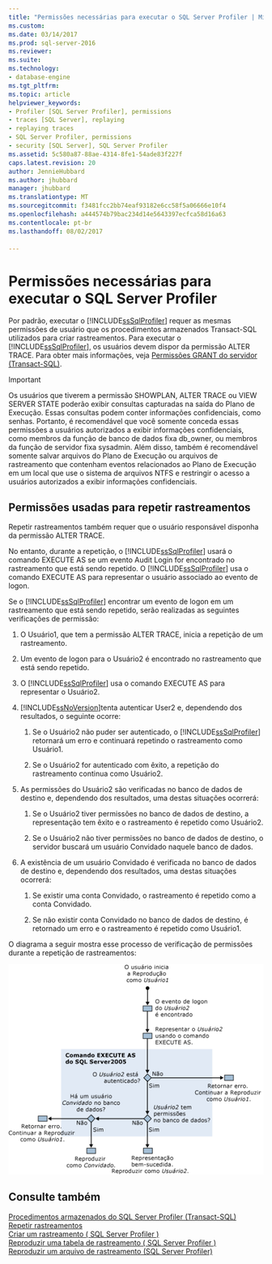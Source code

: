 ```yaml
---
title: "Permissões necessárias para executar o SQL Server Profiler | Microsoft Docs"
ms.custom: 
ms.date: 03/14/2017
ms.prod: sql-server-2016
ms.reviewer: 
ms.suite: 
ms.technology:
- database-engine
ms.tgt_pltfrm: 
ms.topic: article
helpviewer_keywords:
- Profiler [SQL Server Profiler], permissions
- traces [SQL Server], replaying
- replaying traces
- SQL Server Profiler, permissions
- security [SQL Server], SQL Server Profiler
ms.assetid: 5c580a87-88ae-4314-8fe1-54ade83f227f
caps.latest.revision: 20
author: JennieHubbard
ms.author: jhubbard
manager: jhubbard
ms.translationtype: MT
ms.sourcegitcommit: f3481fcc2bb74eaf93182e6cc58f5a06666e10f4
ms.openlocfilehash: a444574b79bac234d14e5643397ecfca58d16a63
ms.contentlocale: pt-br
ms.lasthandoff: 08/02/2017

---
```

# <a name="permissions-required-to-run-sql-server-profiler"></a>Permissões necessárias para executar o SQL Server Profiler
  Por padrão, executar o [!INCLUDE[ssSqlProfiler](../../includes/sssqlprofiler-md.md)] requer as mesmas permissões de usuário que os procedimentos armazenados Transact-SQL utilizados para criar rastreamentos. Para executar o [!INCLUDE[ssSqlProfiler](../../includes/sssqlprofiler-md.md)], os usuários devem dispor da permissão ALTER TRACE. Para obter mais informações, veja [Permissões GRANT do servidor &#40;Transact-SQL&#41;](../../t-sql/statements/grant-server-permissions-transact-sql.md).  
  
> [!IMPORTANT]  
>  Os usuários que tiverem a permissão SHOWPLAN, ALTER TRACE ou VIEW SERVER STATE poderão exibir consultas capturadas na saída do Plano de Execução. Essas consultas podem conter informações confidenciais, como senhas. Portanto, é recomendável que você somente conceda essas permissões a usuários autorizados a exibir informações confidenciais, como membros da função de banco de dados fixa db_owner, ou membros da função de servidor fixa sysadmin. Além disso, também é recomendável somente salvar arquivos do Plano de Execução ou arquivos de rastreamento que contenham eventos relacionados ao Plano de Execução em um local que use o sistema de arquivos NTFS e restringir o acesso a usuários autorizados a exibir informações confidenciais.  
  
## <a name="permissions-used-to-replay-traces"></a>Permissões usadas para repetir rastreamentos  
 Repetir rastreamentos também requer que o usuário responsável disponha da permissão ALTER TRACE.  
  
 No entanto, durante a repetição, o [!INCLUDE[ssSqlProfiler](../../includes/sssqlprofiler-md.md)] usará o comando EXECUTE AS se um evento Audit Login for encontrado no rastreamento que está sendo repetido. O [!INCLUDE[ssSqlProfiler](../../includes/sssqlprofiler-md.md)] usa o comando EXECUTE AS para representar o usuário associado ao evento de logon.  
  
 Se o [!INCLUDE[ssSqlProfiler](../../includes/sssqlprofiler-md.md)] encontrar um evento de logon em um rastreamento que está sendo repetido, serão realizadas as seguintes verificações de permissão:  
  
1.  O Usuário1, que tem a permissão ALTER TRACE, inicia a repetição de um rastreamento.  
  
2.  Um evento de logon para o Usuário2 é encontrado no rastreamento que está sendo repetido.  
  
3.  O [!INCLUDE[ssSqlProfiler](../../includes/sssqlprofiler-md.md)] usa o comando EXECUTE AS para representar o Usuário2.  
  
4.  [!INCLUDE[ssNoVersion](../../includes/ssnoversion-md.md)]tenta autenticar User2 e, dependendo dos resultados, o seguinte ocorre:  
  
    1.  Se o Usuário2 não puder ser autenticado, o [!INCLUDE[ssSqlProfiler](../../includes/sssqlprofiler-md.md)] retornará um erro e continuará repetindo o rastreamento como Usuário1.  
  
    2.  Se o Usuário2 for autenticado com êxito, a repetição do rastreamento continua como Usuário2.  
  
5.  As permissões do Usuário2 são verificadas no banco de dados de destino e, dependendo dos resultados, uma destas situações ocorrerá:  
  
    1.  Se o Usuário2 tiver permissões no banco de dados de destino, a representação tem êxito e o rastreamento é repetido como Usuário2.  
  
    2.  Se o Usuário2 não tiver permissões no banco de dados de destino, o servidor buscará um usuário Convidado naquele banco de dados.  
  
6.  A existência de um usuário Convidado é verificada no banco de dados de destino e, dependendo dos resultados, uma destas situações ocorrerá:  
  
    1.  Se existir uma conta Convidado, o rastreamento é repetido como a conta Convidado.  
  
    2.  Se não existir conta Convidado no banco de dados de destino, é retornado um erro e o rastreamento é repetido como Usuário1.  
  
 O diagrama a seguir mostra esse processo de verificação de permissões durante a repetição de rastreamentos:  
  
 ![Permissões de rastreamento do SQL Server Profiler replay](../../tools/sql-server-profiler/media/replaytracedecisiontree.gif "permissões de rastreamento de reprodução do SQL Server Profiler")  
  
## <a name="see-also"></a>Consulte também  
 [Procedimentos armazenados do SQL Server Profiler &#40;Transact-SQL&#41;](../../relational-databases/system-stored-procedures/sql-server-profiler-stored-procedures-transact-sql.md)   
 [Repetir rastreamentos](../../tools/sql-server-profiler/replay-traces.md)   
 [Criar um rastreamento &#40; SQL Server Profiler &#41;](../../tools/sql-server-profiler/create-a-trace-sql-server-profiler.md)   
 [Reproduzir uma tabela de rastreamento &#40; SQL Server Profiler &#41;](../../tools/sql-server-profiler/replay-a-trace-table-sql-server-profiler.md)   
 [Reproduzir um arquivo de rastreamento &#40;SQL Server Profiler&#41;](../../tools/sql-server-profiler/replay-a-trace-file-sql-server-profiler.md)  
  
  
